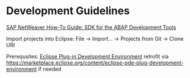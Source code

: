 # Development Guidelines

[SAP NetWeaver How-To Guide: SDK for the ABAP Development Tools](https://www.sap.com/documents/2013/04/12289ce1-527c-0010-82c7-eda71af511fa.html)

Import projects into Eclipse:
File -> Import... -> Projects from Git -> Clone URI

Prerequsites:
[Eclipse Plug-in Development Environment](http://www.eclipse.org/pde/) retrofit via https://marketplace.eclipse.org/content/eclipse-pde-plug-development-environment if needed
